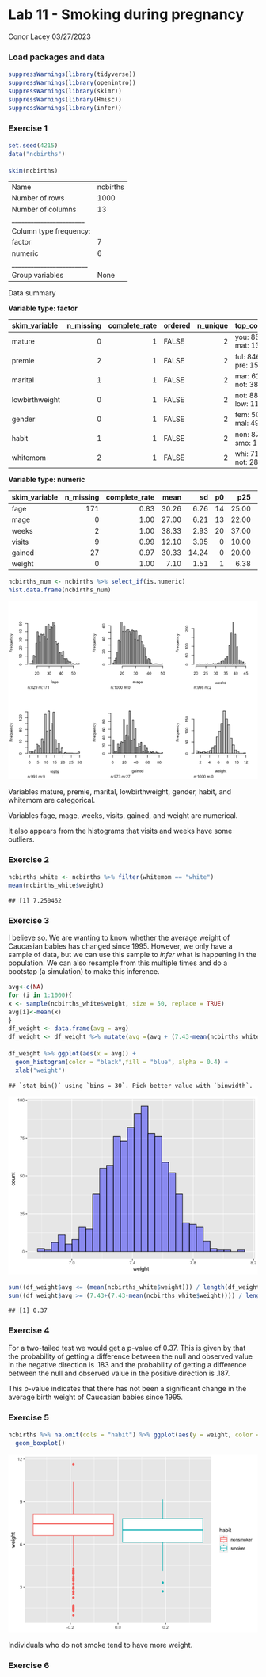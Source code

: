 Lab 11 - Smoking during pregnancy
================
Conor Lacey
03/27/2023

### Load packages and data

``` r
suppressWarnings(library(tidyverse)) 
suppressWarnings(library(openintro))
suppressWarnings(library(skimr))
suppressWarnings(library(Hmisc))
suppressWarnings(library(infer))
```

### Exercise 1

``` r
set.seed(4215)
data("ncbirths")

skim(ncbirths)
```

|                                                  |          |
|:-------------------------------------------------|:---------|
| Name                                             | ncbirths |
| Number of rows                                   | 1000     |
| Number of columns                                | 13       |
| \_\_\_\_\_\_\_\_\_\_\_\_\_\_\_\_\_\_\_\_\_\_\_   |          |
| Column type frequency:                           |          |
| factor                                           | 7        |
| numeric                                          | 6        |
| \_\_\_\_\_\_\_\_\_\_\_\_\_\_\_\_\_\_\_\_\_\_\_\_ |          |
| Group variables                                  | None     |

Data summary

**Variable type: factor**

| skim_variable  | n_missing | complete_rate | ordered | n_unique | top_counts         |
|:---------------|----------:|--------------:|:--------|---------:|:-------------------|
| mature         |         0 |             1 | FALSE   |        2 | you: 867, mat: 133 |
| premie         |         2 |             1 | FALSE   |        2 | ful: 846, pre: 152 |
| marital        |         1 |             1 | FALSE   |        2 | mar: 613, not: 386 |
| lowbirthweight |         0 |             1 | FALSE   |        2 | not: 889, low: 111 |
| gender         |         0 |             1 | FALSE   |        2 | fem: 503, mal: 497 |
| habit          |         1 |             1 | FALSE   |        2 | non: 873, smo: 126 |
| whitemom       |         2 |             1 | FALSE   |        2 | whi: 714, not: 284 |

**Variable type: numeric**

| skim_variable | n_missing | complete_rate |  mean |    sd |  p0 |   p25 |   p50 |   p75 |  p100 | hist  |
|:--------------|----------:|--------------:|------:|------:|----:|------:|------:|------:|------:|:------|
| fage          |       171 |          0.83 | 30.26 |  6.76 |  14 | 25.00 | 30.00 | 35.00 | 55.00 | ▃▇▇▂▁ |
| mage          |         0 |          1.00 | 27.00 |  6.21 |  13 | 22.00 | 27.00 | 32.00 | 50.00 | ▃▇▇▂▁ |
| weeks         |         2 |          1.00 | 38.33 |  2.93 |  20 | 37.00 | 39.00 | 40.00 | 45.00 | ▁▁▁▇▂ |
| visits        |         9 |          0.99 | 12.10 |  3.95 |   0 | 10.00 | 12.00 | 15.00 | 30.00 | ▂▇▇▁▁ |
| gained        |        27 |          0.97 | 30.33 | 14.24 |   0 | 20.00 | 30.00 | 38.00 | 85.00 | ▂▇▅▁▁ |
| weight        |         0 |          1.00 |  7.10 |  1.51 |   1 |  6.38 |  7.31 |  8.06 | 11.75 | ▁▁▇▇▁ |

``` r
ncbirths_num <- ncbirths %>% select_if(is.numeric)
hist.data.frame(ncbirths_num)
```

![](lab-11_files/figure-gfm/ncbirths%20data-1.png)<!-- -->

Variables mature, premie, marital, lowbirthweight, gender, habit, and
whitemom are categorical.

Variables fage, mage, weeks, visits, gained, and weight are numerical.

It also appears from the histograms that visits and weeks have some
outliers.

### Exercise 2

``` r
ncbirths_white <- ncbirths %>% filter(whitemom == "white")
mean(ncbirths_white$weight)
```

    ## [1] 7.250462

### Exercise 3

I believe so. We are wanting to know whether the average weight of
Caucasian babies has changed since 1995. However, we only have a sample
of data, but we can use this sample to *infer* what is happening in the
population. We can also resample from this multiple times and do a
bootstap (a simulation) to make this inference.

``` r
avg<-c(NA)
for (i in 1:1000){
x <- sample(ncbirths_white$weight, size = 50, replace = TRUE)
avg[i]<-mean(x)
}
df_weight <- data.frame(avg = avg)
df_weight <- df_weight %>% mutate(avg =(avg + (7.43-mean(ncbirths_white$weight))))

df_weight %>% ggplot(aes(x = avg)) +
  geom_histogram(color = "black",fill = "blue", alpha = 0.4) +
  xlab("weight")
```

    ## `stat_bin()` using `bins = 30`. Pick better value with `binwidth`.

![](lab-11_files/figure-gfm/bootstrap-1.png)<!-- -->

``` r
sum((df_weight$avg <= (mean(ncbirths_white$weight))) / length(df_weight$avg)) +
sum((df_weight$avg >= (7.43+(7.43-mean(ncbirths_white$weight)))) / length(df_weight$avg))
```

    ## [1] 0.37

### Exercise 4

For a two-tailed test we would get a p-value of 0.37. This is given by
that the probability of getting a difference between the null and
observed value in the negative direction is .183 and the probability of
getting a difference between the null and observed value in the positive
direction is .187.

This p-value indicates that there has not been a significant change in
the average birth weight of Caucasian babies since 1995.

### Exercise 5

``` r
ncbirths %>% na.omit(cols = "habit") %>% ggplot(aes(y = weight, color = habit)) +
  geom_boxplot()
```

![](lab-11_files/figure-gfm/weight%20and%20habit-1.png)<!-- -->

Individuals who do not smoke tend to have more weight.

### Exercise 6
